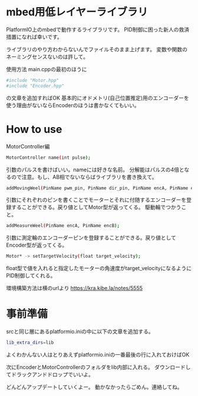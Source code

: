# mbed用低レイヤーライブラリ
PlatformIO上のmbedで動作するライブラリです。
PID制御に困った新人の救済措置になれば幸いです。

ライブラリのやり方わからないんでファイルそのまま上げます。
変数や関数のネーミングセンスないのは許して。


使用方法
main.cppの最初のほうに

```bash
#include "Motor.hpp"
#include "Encoder.hpp"
```

の文章を追加すればOK
基本的にオドメトリ(自己位置推定)用のエンコーダーを使う理由がないならEncoderのほうは書かなくてもいい。

# How to use
MotorController編
```bash
MotorController name(int pulse);
```
  引数のパルスを書けばいい。nameには好きな名前。
  分解能はパルスの4倍となるので注意。もし、AB相でないならばライブラリを書き換えて。

```bash
addMovingWeel(PinName pwm_pin, PinName dir_pin, PinName encA, PinName encB);
```
  引数にそれぞれのピンを書くことでモーターとそれに付随するエンコーダーを登録することができる。戻り値としてMotor型が返ってくる。
  駆動輪でつかうこと。

```bash
addMeasureWeel(PinName encA, PinName encB);
```
  引数に測定輪のエンコーダーピンを登録することができる。戻り値としてEncoder型が返ってくる。
  
```bash
Motor* -> setTargetVelocity(float target_velocity);
```
  float型で値を入れると指定したモーターの角速度がtarget_velocityになるようにPID制御してくれる。


環境構築方法は横のurlより
https://kra.kibe.la/notes/5555

# 事前準備
srcと同じ層にあるplatformio.iniの中に以下の文章を追加する。

```bash
lib_extra_dirs=lib
```

よくわかんない人はとりあえずplatformio.iniの一番最後の行に入れておけばOK

次にEncoderとMotorControllerのフォルダをlib内部に入れる。
ダウンロードしてドラックアンドドロップでいいよ。

どんどんアップデートしていくよー。
動かなかったらごめん。連絡してね。
